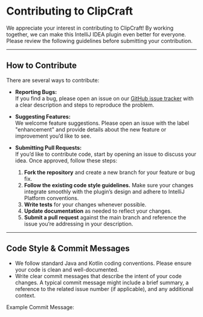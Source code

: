 # Contributing to ClipCraft

We appreciate your interest in contributing to ClipCraft! By working together, we can make this IntelliJ IDEA plugin even better for everyone. Please review the following guidelines before submitting your contribution.

---

## How to Contribute

There are several ways to contribute:

- **Reporting Bugs:**  
  If you find a bug, please open an issue on our [GitHub issue tracker](https://github.com/your-repo/clipcraft/issues) with a clear description and steps to reproduce the problem.

- **Suggesting Features:**  
  We welcome feature suggestions. Please open an issue with the label "enhancement" and provide details about the new feature or improvement you’d like to see.

- **Submitting Pull Requests:**  
  If you’d like to contribute code, start by opening an issue to discuss your idea. Once approved, follow these steps:
    1. **Fork the repository** and create a new branch for your feature or bug fix.
    2. **Follow the existing code style guidelines.** Make sure your changes integrate smoothly with the plugin’s design and adhere to IntelliJ Platform conventions.
    3. **Write tests** for your changes whenever possible.
    4. **Update documentation** as needed to reflect your changes.
    5. **Submit a pull request** against the main branch and reference the issue you’re addressing in your description.

---

## Code Style & Commit Messages

- We follow standard Java and Kotlin coding conventions. Please ensure your code is clean and well-documented.
- Write clear commit messages that describe the intent of your code changes. A typical commit message might include a brief summary, a reference to the related issue number (if applicable), and any additional context.

Example Commit Message: